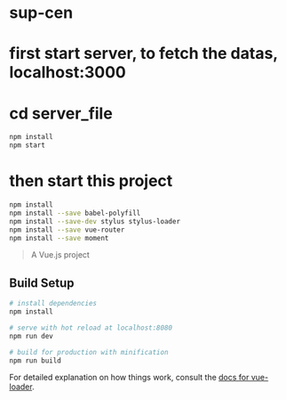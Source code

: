 # sup-cen

# first start server, to fetch the datas, localhost:3000
# cd server_file
```bash
npm install
npm start
```

# then start this project
```bash
npm install
npm install --save babel-polyfill
npm install --save-dev stylus stylus-loader
npm install --save vue-router 
npm install --save moment 
```

> A Vue.js project

## Build Setup

``` bash
# install dependencies
npm install

# serve with hot reload at localhost:8080
npm run dev

# build for production with minification
npm run build
```

For detailed explanation on how things work, consult the [docs for vue-loader](http://vuejs.github.io/vue-loader).

